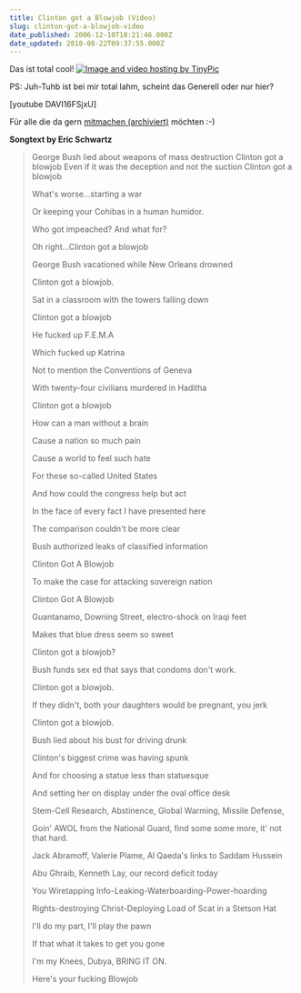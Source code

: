```yaml
---
title: Clinton got a Blowjob (Video)
slug: clinton-got-a-blowjob-video
date_published: 2006-12-10T18:21:46.000Z
date_updated: 2018-08-22T09:37:55.000Z
---
```


Das ist total cool!
[![Image and video hosting by TinyPic](//i10.tinypic.com/42jgbkp.jpg)](http://tinypic.com)

PS: Juh-Tuhb ist bei mir total lahm, scheint das Generell oder nur hier?

[youtube DAVI16FSjxU]

Für alle die da gern [mitmachen (archiviert)](http://web.archive.org/web/20061111213220/http://www.ericschwartz.com/ES_pages/star.html) möchten :-)

**Songtext by Eric Schwartz**

> George Bush lied about weapons of mass destruction
> Clinton got a blowjob
> Even if it was the deception and not the suction
> Clinton got a blowjob
> 
> What's worse...starting a war
> 
> Or keeping your Cohibas in a human humidor.
> 
> Who got impeached? And what for?
> 
> Oh right...Clinton got a blowjob
> 
> George Bush vacationed while New Orleans drowned
> 
> Clinton got a blowjob.
> 
> Sat in a classroom with the towers falling down
> 
> Clinton got a blowjob
> 
> He fucked up F.E.M.A
> 
> Which fucked up Katrina
> 
> Not to mention the Conventions of Geneva
> 
> With twenty-four civilians murdered in Haditha
> 
> Clinton got a blowjob
> 
> How can a man without a brain
> 
> Cause a nation so much pain
> 
> Cause a world to feel such hate
> 
> For these so-called United States
> 
> And how could the congress help but act
> 
> In the face of every fact I have presented here
> 
> The comparison couldn't be more clear
> 
> Bush authorized leaks of classified information
> 
> Clinton Got A Blowjob
> 
> To make the case for attacking sovereign nation
> 
> Clinton Got A Blowjob
> 
> Guantanamo, Downing Street, electro-shock on Iraqi feet
> 
> Makes that blue dress seem so sweet
> 
> Clinton got a blowjob?
> 
> Bush funds sex ed that says that condoms don't work.
> 
> Clinton got a blowjob.
> 
> If they didn't, both your daughters would be pregnant, you jerk
> 
> Clinton got a blowjob.
> 
> Bush lied about his bust for driving drunk
> 
> Clinton's biggest crime was having spunk
> 
> And for choosing a statue less than statuesque
> 
> And setting her on display under the oval office desk
> 
> Stem-Cell Research, Abstinence, Global Warming, Missile Defense,
> 
> Goin' AWOL from the National Guard, find some some more, it' not that hard.
> 
> Jack Abramoff, Valerie Plame, Al Qaeda's links to Saddam Hussein
> 
> Abu Ghraib, Kenneth Lay, our record deficit today
> 
> You Wiretapping Info-Leaking-Waterboarding-Power-hoarding
> 
> Rights-destroying Christ-Deploying Load of Scat in a Stetson Hat
> 
> I'll do my part, I'll play the pawn
> 
> If that what it takes to get you gone
> 
> I'm my Knees, Dubya, BRING IT ON.
> 
> Here's your fucking Blowjob
